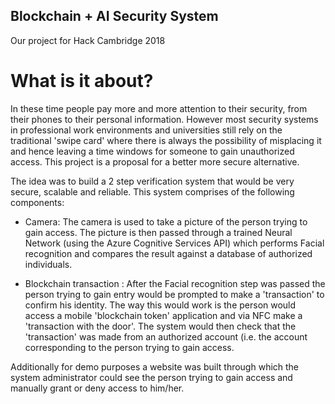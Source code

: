 ## Blockchain + AI Security System
Our project for Hack Cambridge 2018

# What is it about?
In these time people pay more and more attention to their security, from their phones to their personal information. However most security systems in professional work environments and universities still rely on the traditional 'swipe card' where there is always the possibility of misplacing it and hence leaving a time windows for someone to gain unauthorized access. This project is a proposal for a better more secure alternative. 

The idea was to build a 2 step verification system that would be very secure, scalable and reliable. This system comprises of the following components:
* Camera: The camera is used to take a picture of the person trying to gain access. The picture is then passed through a trained Neural Network (using the Azure Cognitive Services API) which performs Facial recognition and compares the result against a database of authorized individuals. 

* Blockchain transaction : After the Facial recognition step was passed the person trying to gain entry would be prompted to make a 'transaction' to confirm his identity. The way this would work is the person would access a mobile 'blockchain token' application and via NFC make a 'transaction with the door'. The system would then check that the 'transaction' was made from an authorized account (i.e. the account corresponding to the person trying to gain access.

Additionally for demo purposes a website was built through which the system administrator could see the person trying to gain access and manually grant or deny access to him/her. 

